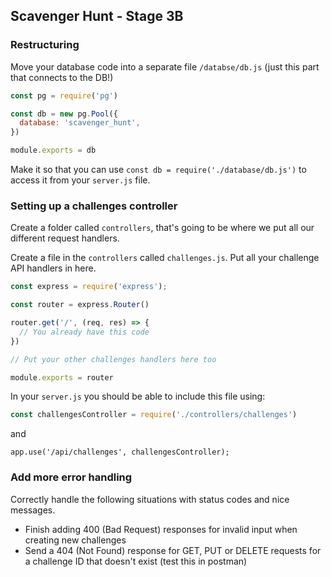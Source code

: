 ## Scavenger Hunt - Stage 3B

### Restructuring

Move your database code into a separate file `/databse/db.js` (just this part that connects to the DB!)

```js
const pg = require('pg')

const db = new pg.Pool({
  database: 'scavenger_hunt',
})

module.exports = db
```

Make it so that you can use `const db = require('./database/db.js')` to access it from your `server.js` file.

### Setting up a challenges controller

Create a folder called `controllers`, that's going to be where we put all our different request handlers.

Create a file in the `controllers` called `challenges.js`. Put all your challenge API handlers in here.

```js
const express = require('express');

const router = express.Router()

router.get('/', (req, res) => {
  // You already have this code
})

// Put your other challenges handlers here too

module.exports = router
```

In your `server.js` you should be able to include this file using:

```js
const challengesController = require('./controllers/challenges')
```
and 
```
app.use('/api/challenges', challengesController);
```

### Add more error handling

Correctly handle the following situations with status codes and nice messages.
  - Finish adding 400 (Bad Request) responses for invalid input when creating new challenges
  - Send a 404 (Not Found) response for GET, PUT or DELETE requests for a challenge ID that doesn't exist (test this in postman)